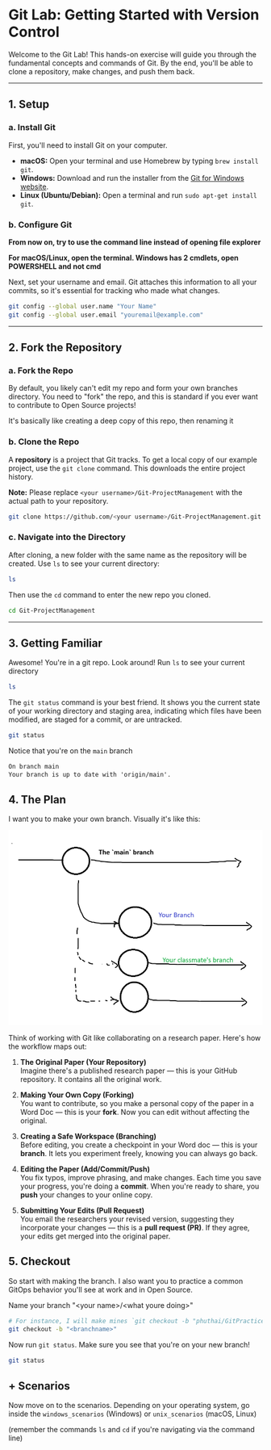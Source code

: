 # Git Lab: Getting Started with Version Control

Welcome to the Git Lab\! This hands-on exercise will guide you through the fundamental concepts and commands of Git. By the end, you'll be able to clone a repository, make changes, and push them back.

-----

## 1\. Setup

### a. Install Git

First, you'll need to install Git on your computer.

  * **macOS:** Open your terminal and use Homebrew by typing `brew install git`.
  * **Windows:** Download and run the installer from the [Git for Windows website](https://git-scm.com/download/win).
  * **Linux (Ubuntu/Debian):** Open a terminal and run `sudo apt-get install git`.

### b. Configure Git

**From now on, try to use the command line instead of opening file explorer**

**For macOS/Linux, open the terminal. Windows has 2 cmdlets, open POWERSHELL and not cmd**

Next, set your username and email. Git attaches this information to all your commits, so it's essential for tracking who made what changes.

```bash
git config --global user.name "Your Name"
git config --global user.email "youremail@example.com"
```

-----

## 2\. Fork the Repository

### a. Fork the Repo

By default, you likely can't edit my repo and form your own branches directory. You need to "fork" the repo, and this is standard if you ever want to contribute to Open Source projects!

It's basically like creating a deep copy of this repo, then renaming it 

### b. Clone the Repo

A **repository** is a project that Git tracks. To get a local copy of our example project, use the `git clone` command. This downloads the entire project history.

**Note:** Please replace `<your username>/Git-ProjectManagement` with the actual path to your repository.

```bash
git clone https://github.com/<your username>/Git-ProjectManagement.git
```

### c. Navigate into the Directory

After cloning, a new folder with the same name as the repository will be created. Use `ls` to see your current directory:

```bash
ls
```

Then use the `cd` command to enter the new repo you cloned.

```bash
cd Git-ProjectManagement
```

-----

## 3\. Getting Familiar

Awesome! You're in a git repo. Look around! Run `ls` to see your current directory

```bash
ls
```

The `git status` command is your best friend. It shows you the current state of your working directory and staging area, indicating which files have been modified, are staged for a commit, or are untracked.

```bash
git status
```

Notice that you're on the `main` branch

```
On branch main
Your branch is up to date with 'origin/main'.
```

## 4\. The Plan

I want you to make your own branch. Visually it's like this:

![branches](./images/branching.png)

Think of working with Git like collaborating on a research paper. Here's how the workflow maps out:

1. **The Original Paper (Your Repository)**  
   Imagine there's a published research paper — this is your GitHub repository. It contains all the original work.

2. **Making Your Own Copy (Forking)**  
   You want to contribute, so you make a personal copy of the paper in a Word Doc — this is your **fork**. Now you can edit without affecting the original.

3. **Creating a Safe Workspace (Branching)**  
   Before editing, you create a checkpoint in your Word doc — this is your **branch**. It lets you experiment freely, knowing you can always go back.

4. **Editing the Paper (Add/Commit/Push)**  
   You fix typos, improve phrasing, and make changes. Each time you save your progress, you're doing a **commit**. When you're ready to share, you **push** your changes to your online copy.

5. **Submitting Your Edits (Pull Request)**  
   You email the researchers your revised version, suggesting they incorporate your changes — this is a **pull request (PR)**. If they agree, your edits get merged into the original paper.

## 5\. Checkout

So start with making the branch. I also want you to practice a common GitOps behavior you'll see at work and in Open Source.

Name your branch "\<your name\>/\<what youre doing\>"

```bash
# For instance, I will make mines `git checkout -b "phuthai/GitPractice"
git checkout -b "<branchname>"
```

Now run `git status`. Make sure you see that you're on your new branch!

```bash
git status
```

## + Scenarios

Now move on to the scenarios. Depending on your operating system, go inside the `windows_scenarios` (Windows)
or `unix_scenarios` (macOS, Linux)

(remember the commands `ls` and `cd` if you're navigating via the command line)

